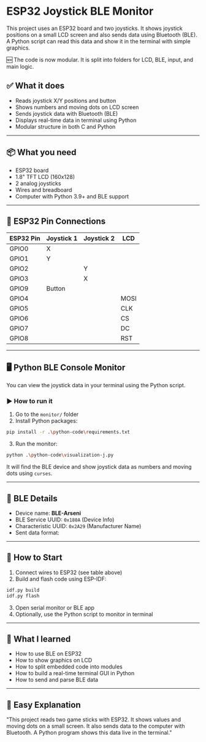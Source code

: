 # ESP32 Joystick BLE Monitor

This project uses an ESP32 board and two joysticks. It shows joystick positions on a small LCD screen and also sends data using Bluetooth (BLE). A Python script can read this data and show it in the terminal with simple graphics.

🆕 The code is now modular. It is split into folders for LCD, BLE, input, and main logic.

## ✅ What it does
- Reads joystick X/Y positions and button
- Shows numbers and moving dots on LCD screen
- Sends joystick data with Bluetooth (BLE)
- Displays real-time data in terminal using Python
- Modular structure in both C and Python


---

## 📦 What you need

- ESP32 board  
- 1.8" TFT LCD (160x128)  
- 2 analog joysticks  
- Wires and breadboard  
- Computer with Python 3.9+ and BLE support  

---

## 🔌 ESP32 Pin Connections

| ESP32 Pin | Joystick 1 | Joystick 2 | LCD      |
|-----------|------------|------------|----------|
| GPIO0     | X          |            |          |
| GPIO1     | Y          |            |          |
| GPIO2     |            | Y          |          |
| GPIO3     |            | X          |          |
| GPIO9     | Button     |            |          |
| GPIO4     |            |            | MOSI     |
| GPIO5     |            |            | CLK      |
| GPIO6     |            |            | CS       |
| GPIO7     |            |            | DC       |
| GPIO8     |            |            | RST      |

---

## 🖥️ Python BLE Console Monitor

You can view the joystick data in your terminal using the Python script.

### ▶️ How to run it

1. Go to the `monitor/` folder
2. Install Python packages:
```bash
pip install -r .\python-code\requirements.txt
```
3. Run the monitor:
```bash
python .\python-code\visualization-j.py
```

It will find the BLE device and show joystick data as numbers and moving dots using `curses`.

---

## 📡 BLE Details

- Device name: **BLE-Arseni**
- BLE Service UUID: `0x180A` (Device Info)
- Characteristic UUID: `0x2A29` (Manufacturer Name)
- Sent data format:

---

## 🚀 How to Start

1. Connect wires to ESP32 (see table above)
2. Build and flash code using ESP-IDF:
```bash
idf.py build
idf.py flash
```
3. Open serial monitor or BLE app
4. Optionally, use the Python script to monitor in terminal

---

<!-- ## 📹 Demo Video

[Demo Video Link Here](#)

--- -->

## 🧠 What I learned

- How to use BLE on ESP32  
- How to show graphics on LCD  
- How to split embedded code into modules  
- How to build a real-time terminal GUI in Python  
- How to send and parse BLE data  

---

## 💬 Easy Explanation

"This project reads two game sticks with ESP32. It shows values and moving dots on a small screen. It also sends data to the computer with Bluetooth. A Python program shows this data live in the terminal."